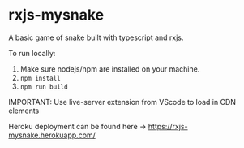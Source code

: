 # rxjs-mysnake

A basic game of snake built with typescript and rxjs.

To run locally:

1. Make sure nodejs/npm are installed on your machine.
2. `npm install`
3. `npm run build`

IMPORTANT: Use live-server extension from VScode to load in CDN elements

Heroku deployment can be found here -> https://rxjs-mysnake.herokuapp.com/
